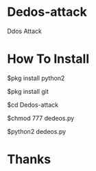# Dedos-attack

Ddos Attack

# How To Install 

$pkg install python2

$pkg install git

$cd Dedos-attack

$chmod 777 dedeos.py

$python2 dedeos.py

# Thanks
